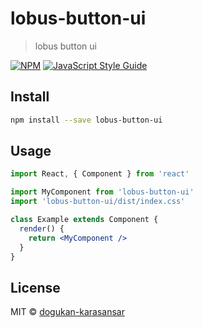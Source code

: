 # lobus-button-ui

> lobus button ui

[![NPM](https://img.shields.io/npm/v/lobus-button-ui.svg)](https://www.npmjs.com/package/lobus-button-ui) [![JavaScript Style Guide](https://img.shields.io/badge/code_style-standard-brightgreen.svg)](https://standardjs.com)

## Install

```bash
npm install --save lobus-button-ui
```

## Usage

```jsx
import React, { Component } from 'react'

import MyComponent from 'lobus-button-ui'
import 'lobus-button-ui/dist/index.css'

class Example extends Component {
  render() {
    return <MyComponent />
  }
}
```

## License

MIT © [dogukan-karasansar](https://github.com/dogukan-karasansar)
